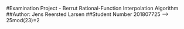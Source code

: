 #Examination Project - Berrut Rational-Function Interpolation Algorithm
##Author: Jens Reersted Larsen
##Student Number 201807725 --> 25mod(23)=2
